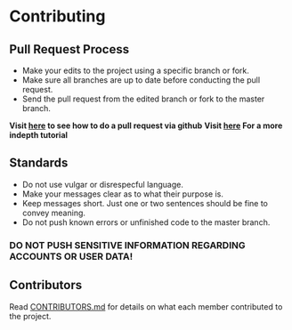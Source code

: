
# Contributing

## Pull Request Process
* Make your edits to the project using a specific branch or fork.
* Make sure all branches are up to date before conducting the pull request.
* Send the pull request from the edited branch or fork to the master branch.

**Visit [here](https://help.github.com/articles/merging-a-pull-request/) to see how to do a pull request via github**
**Visit [here](https://yangsu.github.io/pull-request-tutorial/) For a more indepth tutorial**

## Standards
* Do not use vulgar or disrespecful language.
* Make your messages clear as to what their purpose is.
* Keep messages short. Just one or two sentences should be fine to convey meaning.
* Do not push known errors or unfinished code to the master branch.

### DO NOT PUSH SENSITIVE INFORMATION REGARDING ACCOUNTS OR USER DATA!

## Contributors

Read [CONTRIBUTORS.md](CONTRIBUTORS.md) for details on what each member contributed to the project.
